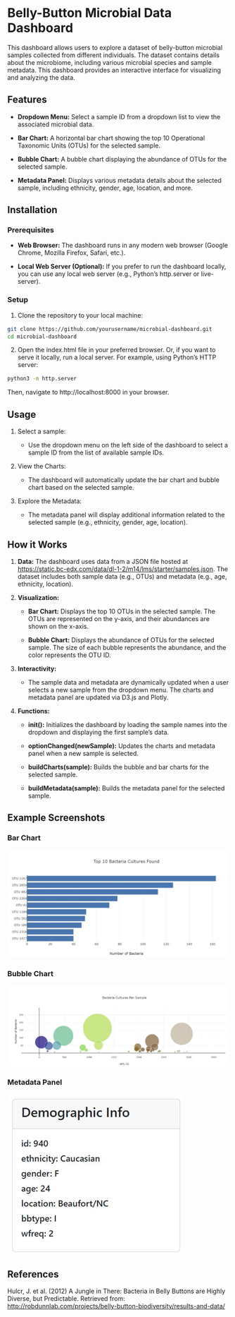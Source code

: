 # Belly-Button Microbial Data Dashboard

This dashboard allows users to explore a dataset of belly-button microbial samples collected from different individuals. The dataset contains details about the microbiome, including various microbial species and sample metadata. This dashboard provides an interactive interface for visualizing and analyzing the data.

## Features
* **Dropdown Menu:** Select a sample ID from a dropdown list to view the associated microbial data.

* **Bar Chart:** A horizontal bar chart showing the top 10 Operational Taxonomic Units (OTUs) for the selected sample.

* **Bubble Chart:** A bubble chart displaying the abundance of OTUs for the selected sample.

* **Metadata Panel:** Displays various metadata details about the selected sample, including ethnicity, gender, age, location, and more.

## Installation

### Prerequisites
 * **Web Browser:** The dashboard runs in any modern web browser (Google Chrome, Mozilla Firefox, Safari, etc.).

* **Local Web Server (Optional):** If you prefer to run the dashboard locally, you can use any local web server (e.g., Python’s http.server or live-server).

### Setup
1. Clone the repository to your local machine:
```bash
git clone https://github.com/yourusername/microbial-dashboard.git
cd microbial-dashboard
```

2. Open the index.html file in your preferred browser. Or, if you want to serve it locally, run a local server. For example, using Python’s HTTP server:

```bash
python3 -m http.server
```
Then, navigate to http://localhost:8000 in your browser.

## Usage
1. Select a sample:
    * Use the dropdown menu on the left side of the dashboard to select a sample ID from the list of available sample IDs.

2. View the Charts:
    * The dashboard will automatically update the bar chart and bubble chart based on the selected sample.

3. Explore the Metadata:
    * The metadata panel will display additional information related to the selected sample (e.g., ethnicity, gender, age, location).

## How it Works
1. **Data:** The dashboard uses data from a JSON file hosted at https://static.bc-edx.com/data/dl-1-2/m14/lms/starter/samples.json. The dataset includes both sample data (e.g., OTUs) and metadata (e.g., age, ethnicity, location).

2. **Visualization:**

    * **Bar Chart:** Displays the top 10 OTUs in the selected sample. The OTUs are represented on the y-axis, and their abundances are shown on the x-axis.

    * **Bubble Chart:** Displays the abundance of OTUs for the selected sample. The size of each bubble represents the abundance, and the color represents the OTU ID.

3. **Interactivity:**

    * The sample data and metadata are dynamically updated when a user selects a new sample from the dropdown menu. The charts and metadata panel are updated via D3.js and Plotly.

4. **Functions:**

    * **init():** Initializes the dashboard by loading the sample names into the dropdown and displaying the first sample’s data.

    * **optionChanged(newSample):** Updates the charts and metadata panel when a new sample is selected.

    * **buildCharts(sample):** Builds the bubble and bar charts for the selected sample.

    * **buildMetadata(sample):** Builds the metadata panel for the selected sample.

## Example Screenshots

### Bar Chart
![Bar Chart](images\barchart.jpg)

### Bubble Chart
![Bubble Chart](images\bubblechart.jpg)

### Metadata Panel
![Metadata Panel](images\metadata.jpg)

## References
Hulcr, J. et al. (2012) A Jungle in There: Bacteria in Belly Buttons are Highly Diverse, but Predictable. Retrieved from: http://robdunnlab.com/projects/belly-button-biodiversity/results-and-data/